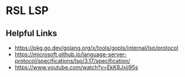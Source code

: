 # RSL LSP

## Helpful Links

- https://pkg.go.dev/golang.org/x/tools/gopls/internal/lsp/protocol
- https://microsoft.github.io/language-server-protocol/specifications/lsp/3.17/specification/
- https://www.youtube.com/watch?v=EkK8Jxjj95s
